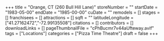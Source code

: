 +++
title = "Orange, CT (260 Bull Hill Lane)"
storeNumber = ""
startDate = "1983-05-00"
endDate = "1985-00-00"
cuDate = ""
remodels = []
stages = []
franchisees = []
attractions = []
sqft = ""
latitudeLongitude = ["41.27162472","-72.99135508"]
citations = []
contributors = []
downloadLinks = []
pageThumbnailFile = "cPhBucmr7v44aUfteway.avif"
tags = ["Locations"]
categories = ["Pizza Time Theatre"]
draft = false
+++
